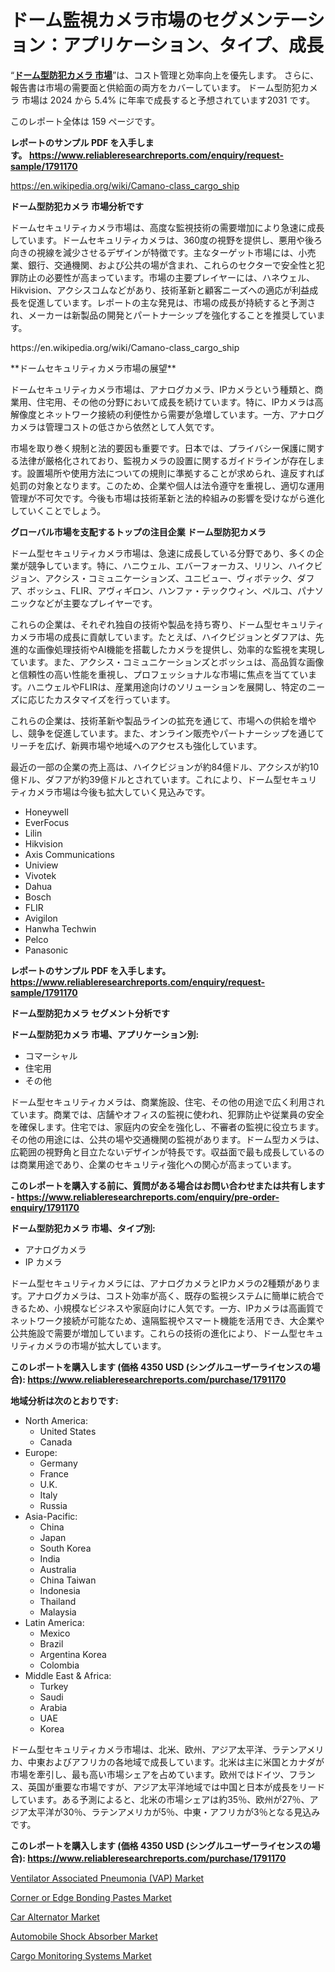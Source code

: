 <p><h1>ドーム監視カメラ市場のセグメンテーション：アプリケーション、タイプ、成長</h1></p><p>&ldquo;<strong><a href="https://www.reliableresearchreports.com/dome-security-camera-r1791170?utm_campaign=110&utm_medium=9&utm_source=Github&utm_content=ia&utm_term=03112024&utm_id=dome-security-camera">ドーム型防犯カメラ 市場</a></strong>&rdquo;は、コスト管理と効率向上を優先します。 さらに、報告書は市場の需要面と供給面の両方をカバーしています。 ドーム型防犯カメラ 市場は 2024 から 5.4% に年率で成長すると予想されています2031 です。</p>
<p>このレポート全体は 159 ページです。</p>
<p><strong>レポートのサンプル PDF を入手します。&nbsp;<a href="https://www.reliableresearchreports.com/enquiry/request-sample/1791170?utm_campaign=110&utm_medium=9&utm_source=Github&utm_content=ia&utm_term=03112024&utm_id=dome-security-camera">https://www.reliableresearchreports.com/enquiry/request-sample/1791170</a></strong></p>
<p><a href="https://en.wikipedia.org/wiki/Camano-class_cargo_ship?utm_campaign=110&utm_medium=9&utm_source=Github&utm_content=ia&utm_term=03112024&utm_id=dome-security-camera">https://en.wikipedia.org/wiki/Camano-class_cargo_ship</a></p>
<p><strong>ドーム型防犯カメラ 市場分析です</strong></p>
<p><p>ドームセキュリティカメラ市場は、高度な監視技術の需要増加により急速に成長しています。ドームセキュリティカメラは、360度の視野を提供し、悪用や後ろ向きの視線を減少させるデザインが特徴です。主なターゲット市場には、小売業、銀行、交通機関、および公共の場が含まれ、これらのセクターで安全性と犯罪防止の必要性が高まっています。市場の主要プレイヤーには、ハネウェル、Hikvision、アクシスコムなどがあり、技術革新と顧客ニーズへの適応が利益成長を促進しています。レポートの主な発見は、市場の成長が持続すると予測され、メーカーは新製品の開発とパートナーシップを強化することを推奨しています。</p></p>
<p>https://en.wikipedia.org/wiki/Camano-class_cargo_ship</p>
<p><p>**ドームセキュリティカメラ市場の展望**</p><p>ドームセキュリティカメラ市場は、アナログカメラ、IPカメラという種類と、商業用、住宅用、その他の分野において成長を続けています。特に、IPカメラは高解像度とネットワーク接続の利便性から需要が急増しています。一方、アナログカメラは管理コストの低さから依然として人気です。</p><p>市場を取り巻く規制と法的要因も重要です。日本では、プライバシー保護に関する法律が厳格化されており、監視カメラの設置に関するガイドラインが存在します。設置場所や使用方法についての規則に準拠することが求められ、違反すれば処罰の対象となります。このため、企業や個人は法令遵守を重視し、適切な運用管理が不可欠です。今後も市場は技術革新と法的枠組みの影響を受けながら進化していくことでしょう。</p></p>
<p><strong>グローバル市場を支配するトップの注目企業 ドーム型防犯カメラ</strong></p>
<p><p>ドーム型セキュリティカメラ市場は、急速に成長している分野であり、多くの企業が競争しています。特に、ハニウェル、エバーフォーカス、リリン、ハイクビジョン、アクシス・コミュニケーションズ、ユニビュー、ヴィボテック、ダフア、ボッシュ、FLIR、アヴィギロン、ハンファ・テックウィン、ペルコ、パナソニックなどが主要なプレイヤーです。</p><p>これらの企業は、それぞれ独自の技術や製品を持ち寄り、ドーム型セキュリティカメラ市場の成長に貢献しています。たとえば、ハイクビジョンとダフアは、先進的な画像処理技術やAI機能を搭載したカメラを提供し、効率的な監視を実現しています。また、アクシス・コミュニケーションズとボッシュは、高品質な画像と信頼性の高い性能を重視し、プロフェッショナルな市場に焦点を当てています。ハニウェルやFLIRは、産業用途向けのソリューションを展開し、特定のニーズに応じたカスタマイズを行っています。</p><p>これらの企業は、技術革新や製品ラインの拡充を通じて、市場への供給を増やし、競争を促進しています。また、オンライン販売やパートナーシップを通じてリーチを広げ、新興市場や地域へのアクセスも強化しています。</p><p>最近の一部の企業の売上高は、ハイクビジョンが約84億ドル、アクシスが約10億ドル、ダフアが約39億ドルとされています。これにより、ドーム型セキュリティカメラ市場は今後も拡大していく見込みです。</p></p>
<p><ul><li>Honeywell</li><li>EverFocus</li><li>Lilin</li><li>Hikvision</li><li>Axis Communications</li><li>Uniview</li><li>Vivotek</li><li>Dahua</li><li>Bosch</li><li>FLIR</li><li>Avigilon</li><li>Hanwha Techwin</li><li>Pelco</li><li>Panasonic</li></ul></p>
<p><strong>レポートのサンプル PDF を入手します。 <a href="https://www.reliableresearchreports.com/enquiry/request-sample/1791170?utm_campaign=110&utm_medium=9&utm_source=Github&utm_content=ia&utm_term=03112024&utm_id=dome-security-camera">https://www.reliableresearchreports.com/enquiry/request-sample/1791170</a></strong></p>
<p><strong>ドーム型防犯カメラ セグメント分析です</strong></p>
<p><strong>ドーム型防犯カメラ 市場、アプリケーション別:</strong></p>
<p><ul><li>コマーシャル</li><li>住宅用</li><li>その他</li></ul></p>
<p><p>ドーム型セキュリティカメラは、商業施設、住宅、その他の用途で広く利用されています。商業では、店舗やオフィスの監視に使われ、犯罪防止や従業員の安全を確保します。住宅では、家庭内の安全を強化し、不審者の監視に役立ちます。その他の用途には、公共の場や交通機関の監視があります。ドーム型カメラは、広範囲の視野角と目立たないデザインが特長です。収益面で最も成長しているのは商業用途であり、企業のセキュリティ強化への関心が高まっています。</p></p>
<p><strong>このレポートを購入する前に、質問がある場合はお問い合わせまたは共有します - <a href="https://www.reliableresearchreports.com/enquiry/pre-order-enquiry/1791170?utm_campaign=110&utm_medium=9&utm_source=Github&utm_content=ia&utm_term=03112024&utm_id=dome-security-camera">https://www.reliableresearchreports.com/enquiry/pre-order-enquiry/1791170</a></strong></p>
<p><strong>ドーム型防犯カメラ 市場、タイプ別:</strong></p>
<p><ul><li>アナログカメラ</li><li>IP カメラ</li></ul></p>
<p><p>ドーム型セキュリティカメラには、アナログカメラとIPカメラの2種類があります。アナログカメラは、コスト効率が高く、既存の監視システムに簡単に統合できるため、小規模なビジネスや家庭向けに人気です。一方、IPカメラは高画質でネットワーク接続が可能なため、遠隔監視やスマート機能を活用でき、大企業や公共施設で需要が増加しています。これらの技術の進化により、ドーム型セキュリティカメラの市場が拡大しています。</p></p>
<p><strong>このレポートを購入します (価格 4350 USD (シングルユーザーライセンスの場合): <a href="https://www.reliableresearchreports.com/purchase/1791170?utm_campaign=110&utm_medium=9&utm_source=Github&utm_content=ia&utm_term=03112024&utm_id=dome-security-camera">https://www.reliableresearchreports.com/purchase/1791170</a></strong></p>
<p><strong>地域分析は次のとおりです:</strong></p>
<p><ul>
    <li>
        North America:
        <ul>
            <li>United States</li>
            <li>Canada</li>
        </ul>
    </li>
    <li>
        Europe:
        <ul>
            <li>Germany</li>
            <li>France</li>
            <li>U.K.</li>
            <li>Italy</li>
            <li>Russia</li>
        </ul>
    </li>
    <li>
        Asia-Pacific:
        <ul>
            <li>China</li>
            <li>Japan</li>
            <li>South Korea</li>
            <li>India</li>
            <li>Australia</li>
            <li>China Taiwan</li>
            <li>Indonesia</li>
            <li>Thailand</li>
            <li>Malaysia</li>
        </ul>
    </li>
    <li>
        Latin America:
        <ul>
            <li>Mexico</li>
            <li>Brazil</li>
            <li>Argentina Korea</li>
            <li>Colombia</li>
        </ul>
    </li>
    <li>
        Middle East & Africa:
        <ul>
            <li>Turkey</li>
            <li>Saudi</li>
            <li>Arabia</li>
            <li>UAE</li>
            <li>Korea</li>
        </ul>
    </li>
    </ul></p>
<p><p>ドーム型セキュリティカメラ市場は、北米、欧州、アジア太平洋、ラテンアメリカ、中東およびアフリカの各地域で成長しています。北米は主に米国とカナダが市場を牽引し、最も高い市場シェアを占めています。欧州ではドイツ、フランス、英国が重要な市場ですが、アジア太平洋地域では中国と日本が成長をリードしています。ある予測によると、北米の市場シェアは約35％、欧州が27％、アジア太平洋が30％、ラテンアメリカが5％、中東・アフリカが3％となる見込みです。</p></p>
<p><strong>このレポートを購入します (価格 4350 USD (シングルユーザーライセンスの場合): <a href="https://www.reliableresearchreports.com/purchase/1791170?utm_campaign=110&utm_medium=9&utm_source=Github&utm_content=ia&utm_term=03112024&utm_id=dome-security-camera">https://www.reliableresearchreports.com/purchase/1791170</a></strong></p>
<p><p><a href="https://issuu.com/reportprime-2/docs/ventilator-associated-pneumonia-vap_d3ec38c1f2d8ee?utm_campaign=110&utm_medium=9&utm_source=Github&utm_content=ia&utm_term=03112024&utm_id=dome-security-camera">Ventilator Associated Pneumonia (VAP) Market</a></p><p><a href="https://www.linkedin.com/pulse/corner-edge-bonding-pastes-market-size-share-trends-analysis-report-excwe?utm_campaign=110&utm_medium=9&utm_source=Github&utm_content=ia&utm_term=03112024&utm_id=dome-security-camera">Corner or Edge Bonding Pastes Market</a></p><p><a href="https://github.com/alesiasc0na/Market-Research-Report-List-1/blob/main/car-alternator-market.md?utm_campaign=110&utm_medium=9&utm_source=Github&utm_content=ia&utm_term=03112024&utm_id=dome-security-camera">Car Alternator Market</a></p><p><a href="https://github.com/kathiestrine5ty/Market-Research-Report-List-1/blob/main/automobile-shock-absorber-market.md?utm_campaign=110&utm_medium=9&utm_source=Github&utm_content=ia&utm_term=03112024&utm_id=dome-security-camera">Automobile Shock Absorber Market</a></p><p><a href="https://www.linkedin.com/pulse/charting-future-comprehensive-analysis-global-cargo-monitoring-amgue?utm_campaign=110&utm_medium=9&utm_source=Github&utm_content=ia&utm_term=03112024&utm_id=dome-security-camera">Cargo Monitoring Systems Market</a></p></p>